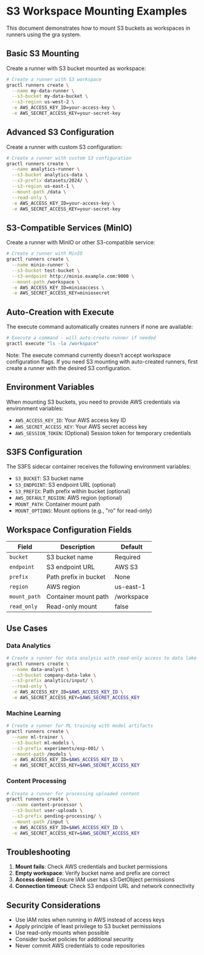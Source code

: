 # S3 Workspace Mounting Examples

This document demonstrates how to mount S3 buckets as workspaces in runners using the gra system.

## Basic S3 Mounting

Create a runner with S3 bucket mounted as workspace:

```bash
# Create a runner with S3 workspace
gractl runners create \
  --name my-data-runner \
  --s3-bucket my-data-bucket \
  --s3-region us-west-2 \
  -e AWS_ACCESS_KEY_ID=your-access-key \
  -e AWS_SECRET_ACCESS_KEY=your-secret-key
```

## Advanced S3 Configuration

Create a runner with custom S3 configuration:

```bash
# Create a runner with custom S3 configuration
gractl runners create \
  --name analytics-runner \
  --s3-bucket analytics-data \
  --s3-prefix datasets/2024/ \
  --s3-region us-east-1 \
  --mount-path /data \
  --read-only \
  -e AWS_ACCESS_KEY_ID=your-access-key \
  -e AWS_SECRET_ACCESS_KEY=your-secret-key
```

## S3-Compatible Services (MinIO)

Create a runner with MinIO or other S3-compatible service:

```bash
# Create a runner with MinIO
gractl runners create \
  --name minio-runner \
  --s3-bucket test-bucket \
  --s3-endpoint http://minio.example.com:9000 \
  --mount-path /workspace \
  -e AWS_ACCESS_KEY_ID=minioaccess \
  -e AWS_SECRET_ACCESS_KEY=miniosecret
```

## Auto-Creation with Execute

The execute command automatically creates runners if none are available:

```bash
# Execute a command - will auto-create runner if needed
gractl execute "ls -la /workspace"
```

Note: The execute command currently doesn't accept workspace configuration flags. 
If you need S3 mounting with auto-created runners, first create a runner with 
the desired S3 configuration.

## Environment Variables

When mounting S3 buckets, you need to provide AWS credentials via environment variables:

- `AWS_ACCESS_KEY_ID`: Your AWS access key ID
- `AWS_SECRET_ACCESS_KEY`: Your AWS secret access key
- `AWS_SESSION_TOKEN`: (Optional) Session token for temporary credentials

## S3FS Configuration

The S3FS sidecar container receives the following environment variables:

- `S3_BUCKET`: S3 bucket name
- `S3_ENDPOINT`: S3 endpoint URL (optional)
- `S3_PREFIX`: Path prefix within bucket (optional)
- `AWS_DEFAULT_REGION`: AWS region (optional)
- `MOUNT_PATH`: Container mount path
- `MOUNT_OPTIONS`: Mount options (e.g., "ro" for read-only)

## Workspace Configuration Fields

| Field | Description | Default |
|-------|-------------|---------|
| `bucket` | S3 bucket name | Required |
| `endpoint` | S3 endpoint URL | AWS S3 |
| `prefix` | Path prefix in bucket | None |
| `region` | AWS region | us-east-1 |
| `mount_path` | Container mount path | /workspace |
| `read_only` | Read-only mount | false |

## Use Cases

### Data Analytics
```bash
# Create a runner for data analysis with read-only access to data lake
gractl runners create \
  --name data-analyst \
  --s3-bucket company-data-lake \
  --s3-prefix analytics/input/ \
  --read-only \
  -e AWS_ACCESS_KEY_ID=$AWS_ACCESS_KEY_ID \
  -e AWS_SECRET_ACCESS_KEY=$AWS_SECRET_ACCESS_KEY
```

### Machine Learning
```bash
# Create a runner for ML training with model artifacts
gractl runners create \
  --name ml-trainer \
  --s3-bucket ml-models \
  --s3-prefix experiments/exp-001/ \
  --mount-path /models \
  -e AWS_ACCESS_KEY_ID=$AWS_ACCESS_KEY_ID \
  -e AWS_SECRET_ACCESS_KEY=$AWS_SECRET_ACCESS_KEY
```

### Content Processing
```bash
# Create a runner for processing uploaded content
gractl runners create \
  --name content-processor \
  --s3-bucket user-uploads \
  --s3-prefix pending-processing/ \
  --mount-path /input \
  -e AWS_ACCESS_KEY_ID=$AWS_ACCESS_KEY_ID \
  -e AWS_SECRET_ACCESS_KEY=$AWS_SECRET_ACCESS_KEY
```

## Troubleshooting

1. **Mount fails**: Check AWS credentials and bucket permissions
2. **Empty workspace**: Verify bucket name and prefix are correct
3. **Access denied**: Ensure IAM user has s3:GetObject permissions
4. **Connection timeout**: Check S3 endpoint URL and network connectivity

## Security Considerations

- Use IAM roles when running in AWS instead of access keys
- Apply principle of least privilege to S3 bucket permissions
- Use read-only mounts when possible
- Consider bucket policies for additional security
- Never commit AWS credentials to code repositories